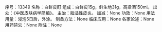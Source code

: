 序号：13349
名称：白鲜皮酊
组成：白鲜皮15g，鲜生地31g，高粱酒150ml。
出处：《中医皮肤病学简编》。
主治：脂溢性皮炎。
加减：None
功效：None
用法用量：浸泡5日后，外涂。
制备方法：None
临床应用：None
各家论述：None
用药禁忌：None
附注：None
